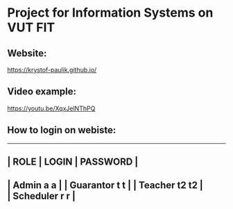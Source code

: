 # Project for Information Systems on VUT FIT

## Website: 

https://krystof-paulik.github.io/

## Video example:

https://youtu.be/XqxJelNThPQ

## How to login on webiste:

---------------------------
| ROLE | LOGIN | PASSWORD |
---------------------------
| Admin a a               |
| Guarantor t t           |
| Teacher t2 t2           |              
| Scheduler r r           |            
---------------------------
